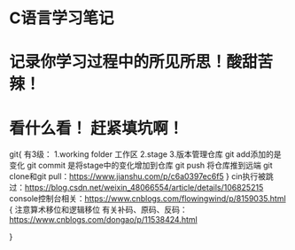 # C语言学习笔记

# 记录你学习过程中的所见所思！酸甜苦辣！

# 看什么看！ 赶紧填坑啊！ 
git{
有3级：
  1.working folder 工作区
  2.stage 
  3.版本管理仓库
git add添加的是变化
git commit 是将stage中的变化增加到仓库
git push 将仓库推到远端
git clone和git pull：https://www.jianshu.com/p/c6a0397ec6f5
}
cin执行被跳过：https://blog.csdn.net/weixin_48066554/article/details/106825215
console控制台相关：https://www.cnblogs.com/flowingwind/p/8159035.html
{
  注意算术移位和逻辑移位
  有关补码、原码、反码：https://www.cnblogs.com/dongao/p/11538424.html
  
}